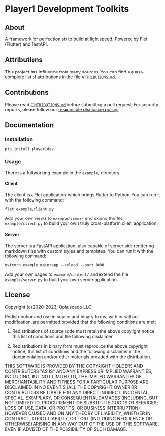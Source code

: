 # Player1 Development Toolkits

## About

A framework for perfectionists to build at light speed. Powered by Flet (Flutter) and FastAPI.

## Attributions

This project has influence from many sources. You can find a quasi-complete list of attributions in the file [`ATTRIBUTIONS.md`.](https://github.com/Ophuscado/py-player1dev/blob/master/ATTRIBUTIONS.md)

## Contributions

Please read
[`CONTRIBUTIONS.md`](https://github.com/Ophuscado/py-player1dev/blob/master/CONTRIBUTIONS.md) before submitting a pull request. For security reports, please follow our
[responsible disclosure policy.](https://ophuscado.com/security)

## Documentation

### Installation

```
pip install player1dev
```

### Usage

There is a full working example in the `example/` directory.

#### Client

The client is a Flet application, which brings Flutter to Python. You can run it with the following command:

```
flet example/client.py
```

Add your own views to `example/views/` and extend the file `example/client.py` to build your own truly cross-platform client application.

#### Server

The server is a FastAPI application, also capable of server side rendering markdown files with custom styles and templates. You can run it with the following command:

```
uvicorn example.main:app --reload --port 8000
```

Add your own pages to `example/content/` and extend the file `example/server.py` to build your own server application.

## License

Copyright (c) 2020-2023, Ophuscado LLC.

Redistribution and use in source and binary forms, with or without modification, are permitted provided that the following conditions are met:

1. Redistributions of source code must retain the above copyright notice, this list of conditions and the following disclaimer.

2. Redistributions in binary form must reproduce the above copyright notice, this list of conditions and the following disclaimer in the documentation and/or other materials provided with the distribution.

THIS SOFTWARE IS PROVIDED BY THE COPYRIGHT HOLDERS AND CONTRIBUTORS "AS IS" AND ANY EXPRESS OR IMPLIED WARRANTIES, INCLUDING, BUT NOT LIMITED TO, THE IMPLIED WARRANTIES OF MERCHANTABILITY AND FITNESS FOR A PARTICULAR PURPOSE ARE DISCLAIMED. IN NO EVENT SHALL THE COPYRIGHT OWNER OR CONTRIBUTORS BE LIABLE FOR ANY DIRECT, INDIRECT, INCIDENTAL, SPECIAL, EXEMPLARY, OR CONSEQUENTIAL DAMAGES (INCLUDING, BUT NOT LIMITED TO, PROCUREMENT OF SUBSTITUTE GOODS OR SERVICES; LOSS OF USE, DATA, OR PROFITS; OR BUSINESS INTERRUPTION) HOWEVER CAUSED AND ON ANY THEORY OF LIABILITY, WHETHER IN CONTRACT, STRICT LIABILITY, OR TORT (INCLUDING NEGLIGENCE OR OTHERWISE) ARISING IN ANY WAY OUT OF THE USE OF THIS SOFTWARE, EVEN IF ADVISED OF THE POSSIBILITY OF SUCH DAMAGE.

```

```
